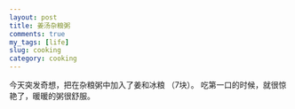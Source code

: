 ```yaml
---
layout: post
title: 姜汤杂粮粥 
comments: true
my_tags: [life]
slug: cooking
category: cooking
---
```


今天突发奇想，把在杂粮粥中加入了姜和冰粮 （7块）。
吃第一口的时候，就很惊艳了，暖暖的粥很舒服。




